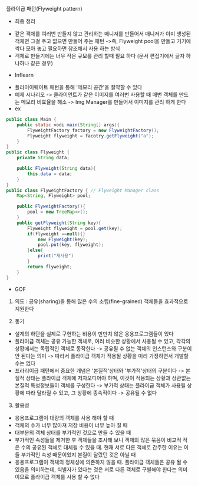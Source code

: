 플라이급 패턴(Flyweight pattern)
* 최종 정리
- 같은 객체를 여러번 만들지 않고 관리하는 매니저를 만들어서 매니저가 이미 생성된 객체면 그걸 주고 없으면 만들어 주는 패턴 
    ->즉, Flyweight pool을 만들고 거기에 싹다 모아 놓고 필요하면 참조해서 사용 하는 방식
- 객체로 만들기에는 너무 작은 규모를 관리 할때 필요 하다 (문서 편집기에서 글자 하나하나 같은 경우)

* Inflearn
- 플라이이웨이트 패턴을 통해 '메모리 공간'을 절약할 수 있다
- 예제 시나리오
    -> 클라이언트가 같은 이미지를 여러번 사용할 때 매번 객체를 만드는 메모리 비효율을 해소
    -> Img Manager를 만들어서 이미지를 관리 하게 한다
- ex
```java
public class Main {
    public static vodi main(String[] args){
        FlyweightFactory factory = new FlyweightFactory();
        Flyweight flyweight = facotry.getFlyweight("a");
    }
}
public class Flyweight {
    private String data;

    public Flyweight(String data){
        this.data = data;
    }
}
public class FlyweightFactory { // Flyweight Manager class
    Map<String, Flyweight> pool;

    public FlyweightFactory(){
        pool = new TreeMap<>();
    }
    public getFlyweight(String key){
        Flyweight flyweight = pool.get(key);
        if(flyweight ==null){}
            new Flyweight(key);
            pool.put(key, flyweight);
        }else{
            print("재사용")
        }
        return flyweight;
    }
}
```
* GOF
1. 의도 : 공유(sharing)을 통해 많은 수의 소립(fine-grained) 객체들을 효과적으로 지원한다

2. 동기 
- 설계의 하단을 실제로 구현하는 비용이 만만치 않은 응용프로그램들이 있다 
- 플라이급 객체는 공유 가능한 객체로, 여러 비슷한 상황에서 사용될 수 있고, 각각의 상황에서는 독립적인 객체로 동작한다
    -> 공유될 수 없는 객체의 인스턴스와 구분이 안 된다는 의미
    -> 따라서 플라이급 객체가 적용될 상황을 미리 가정하면서 개발할 수는 없다
- 프라리이급 패턴에서 중요한 개념은 '본질적'상태와 '부가적'상태의 구분이다
    -> 본질적 상태는 플라이급 객체에 저자오디어야 하며, 이것이 적용되는 상황과 상관없는 본질적 특성정보들이 객체를 구성한다
    -> 부가적 상태는 플라이급 객체가 사용될 상황에 따라 달라질 수 있고, 그 상황에 종속적이다 -> 공유될 수 없다

3. 활용성
- 응용프로그램이 대량의 객체를 사용 해야 할 때
- 객체의 수가 너무 많아져 저장 비용이 너무 높아 질 때
- 대부분의 객체 상태를 부가적인 것으로 만들 수 있을 때
- 부가적인 속성들을 제거한 후 객체들을 조사해 보니 객체의 많은 묶음이 비교적 적은 수의 공유된 객체로 대체될 수 있을 때.
  현재 서로 다른 객체로 간주한 이유는 이들 부가적인 속성 때문이었지 본질이 달랐던 것은 아닐 때
- 응용프로그램이 객체의 정체성에 의존하지 않을 때. 플라이급 객체들은 공유 될 수 있음을 의미하는데, 식별자가 있다는 것은 서로 다른
  객체로 구별해야 한다는 의미이므로 플라이급 객체를 사용 할 수 없다
